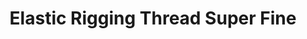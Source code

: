 ---
layout: product
title: "Elastic Rigging Thread Super Fine"
price: "1500" 
desc: "Konac za riging"
img_path: "/assets/img/UV4007.webp"
brand: "Uschi"
available: false
special_offer: false
new: false
soon: false
cat: "070000"
subcat: "070400"
subsubcat: "0N/A"
sifra: "UV4007"
popular: false
---